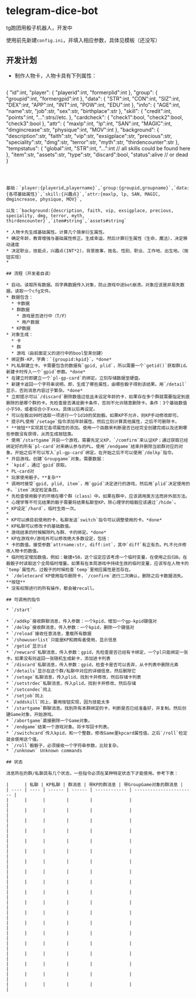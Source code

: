 # telegram-dice-bot
tg跑团用骰子机器人，开发中

使用前先新建`config.ini`，并填入相应参数，具体见模板（还没写）

## 开发计划

* 制作人物卡，人物卡具有下列属性：

  ```json
{
      "id":int,
    "player":
      {
          "playerid":int,
          "formerplid":int
      },
      "group":
      {
          "groupid":int,
          "formergpid":int
      },
      "data":
      {
          "STR":int,
          "CON":int,
          "SIZ":int,
          "DEX":int,
          "APP":int,
          "INT":int,
          "POW":int,
          "EDU":int
      },
      "info":
      {
          "AGE":int,
          "name":str,
          "job":str,
          "sex":str,
          "birthplace":str
      },
      "skill":
      {
          "credit":int,
          "points":int,
          "...":strs//etc.
      },
      "cardcheck":
      {
          "check1":bool,
          "check2":bool,
          "check3":bool
      },
      "attr":
      {
          "maxlp":int,
          "lp":int,
          "SAN":int,
          "MAGIC":int,
          "dmgincrease":str,
          "physique":int,
          "MOV":int
      },
      "background":
      {
          "description":str,
          "faith":str,
          "vip":str,
          "exsigplace":str,
          "precious":str,
          "speciality":str,
          "dmg":str,
          "terror":str,
          "myth":str,
          "thirdencounter":str
      },
      "tempstatus":
      {
        	"global":int,
          "STR":int,
          "...":int // all skills could be found here
      },
      "item":str,
      "assets":str,
      "type":str,
      "discard":bool,
      "status":alive // or dead
  }
  ```
  
  
  
  基础：`player:{playerid,playername}`,`group:{groupid,groupname}`,`data:{各项基础属性}`,`skill:{兴趣点}`,`attr:{maxlp, lp, SAN, MAGIC, dmgincrease, physique, MOV}`,
  
  以及：`background:{description, faith, vip, exsigplace, precious, speciality, dmg, terror, myth, thirdencounter}`,`item#string`,`assets#string`
  
  * 人物卡先生成基础属性。计算几个简单衍生属性。
  * 确定年龄，教育增强与基础属性修正。生成幸运，然后计算衍生属性（生命，魔法），决定移动速度
  * 决定职业，技能点，兴趣点(INT*2)，背景故事，姓名、性别、职业、工作地、出生地。（按钮实现）
  * 

## 流程（开发者自读）

* 启动。读取所有数据。将字典数据传入对象，防止游戏中途bot崩溃。对象应该是非易失数据。读取一个cfg文件。
  * 数据包含：
    * 卡数据
    * 群数据
      * 游戏是否进行中（T/F）
      * 用户数据
    * KP数据
  * 对象生成：
    * 卡
    * 群
    * 游戏（由前面定义的进行中的bool型来创建）
* 绑定群-KP，字典：`{groupid:kpid}`。*done*
* PL私聊建立卡。卡需要包含的数据有`gpid, plid`，所以需要一个`getid()`获取群id。新建卡时传入一个`gpid`参数。*done*
  * 在建立时即建立一个`pl-gp-card`的绑定。立刻存储数据至硬盘。
  * 新建卡返回一个字符串说明。即，生成了哪些属性，由哪些骰子得到该结果。用`/detail`显示，否则消息内容过于繁杂。*done*
  * 立即提示可以`/discard`删除数值过低且未设定年龄的卡，如果存在多个群就需要指定到底删除的是哪个群的卡。先检查是否满足删卡条件，否则不允许随意删除卡。条件：3个基础数值小于50，或者综合小于xxx。具体以后再设定。
  * 可以在骰出90时选取一项进行一个1d10的奖励骰。如果KP不允许，则KP手动修改即可。
  * 提示PL使用`/setage`指令添加年龄属性。然后立刻计算其他属性，之后不可删除卡。
  * **按钮**实现其它各项属性的添加。使用一个函数来判断是否已经完全创建完成以及还剩哪些参数没有获得，从而生成按钮类。
* 使用`/startgame`开启一个游戏，需要先定义KP，`/comfirm`来认证KP；通过获取已经绑定好的所有`pl-card`对来确认参与的PL。使用`/endgame`结束并删除当前群对应的对象。开始之后不可以写入`pl-gp-card`绑定。在开始之后不可以使用`/delkp`指令。
* 开启游戏。创建`Groupgame`对象。需要数据：
  * `kpid`，通过`gpid`获取。
  * PL-card对
* 玩家使用骰子。**复杂**
  * 调用时接受`gpid, plid, item`，用`gpid`决定进行的游戏，然后用`plid`决定使用的卡。`item`决定检定条目。
  * 先检查使用骰子的环境在哪个群（class）中。如果在群中，应该调用类方法而非外部方法。
  * 心理学等不可见结果的骰子需要将结果私聊至KP。除心理学的暗骰应该通过`/hide`。
  * KP设定`/hard`，临时生效一次。
  * 
* KP可以换目前使用的卡，私聊发送`switch`指令可以调整使用的卡。*done*
* KP私聊可以修改卡的基础数值。
* 游戏结束的时候解除PL与群、卡的绑定。*done*
* KP在游戏中/游戏外可以修改绝大多数设定，包括：
  * 卡的数值。接受参数`attrname:str, diff:int`，其中`diff`有正有负。PL不允许修改人物卡的数值。
  * 临时检定增加数值。例如：敏捷+50，这个设定应该考虑一个临时变量，在使用之后归0。在骰骰子时读取这个全局临时增量。如果有在本局游戏中持续生效的临时变量，应该写在人物卡的`temp`属性内，过骰子的时候检查`temp`里相应属性是否存在。
* `/deletecard`KP使用指令删除卡，`/confirm`进行二次确认，删除之后卡数据消失。**按钮**
* 没有权限进行的所有操作，都会被recall。

## 可调用的指令

* `/start`

* `/addkp`接收群聊消息，传入参数：一个kpid，增加一个gp-kpid键值对
* `/delkp`接收群消息，传入参数：一个kpid，删除一个键值对
* `/reload`接收任意消息，重载所有数据
* `/showuserlist`只能是KP和拥有者使用，显示信息
* `/getid`显示id
* `/newcard`私聊消息，传入参数：gpid，先检查是否已经有卡绑定，一个pl只能绑定一张卡。如果没有则返回一张随机生成新卡，添加进卡列表
* `/discard`私聊消息，传入参数：gpid，检查卡是否可以丢弃，从卡列表中删除元素
* `/details`显示在这个群/私聊中对应的详细信息，然后删除它
* `/setage`私聊消息，传入plid，找到卡并修改，然后存储卡列表
* `/setstrdec`私聊消息，传入plid，找到卡并修改，然后存储
* `/setcondec`同上
* `/setjob`同上
* `/addskill`同上，要用按钮实现，因为技能太多
* `/startgame`群聊消息。找到所有本群绑定的卡，判断是否已经准备好，并复制。然后创建Game对象，开始游戏。
* `/abortgame`直接删除一个Game对象。
* `/endgame`结束一个游戏对象。将卡写回卡列表。
* `/switchcard`传入kpid，和一个整数，修改Game里kpcard属性值。之后`/roll`检定就会使用这个值。
* `/roll`骰骰子，必须接收一个字符串参数，比较复杂。
* `/unknown` Unknown commands

## 状态

消息所在的群/私聊具有几个状态，一些指令必须在某种特定状态下才能使用。参考下表：

|      | 私聊 | KP私聊 | 群消息 | 带KP的群消息 | 带GroupGame对象的群消息 |
| ---- | ---- | ------ | ------ | ------------ | ----------------------- |
|      |      |        |        |              |                         |
|      |      |        |        |              |                         |
|      |      |        |        |              |                         |
|      |      |        |        |              |                         |
|      |      |        |        |              |                         |
|      |      |        |        |              |                         |
|      |      |        |        |              |                         |
|      |      |        |        |              |                         |
|      |      |        |        |              |                         |
|      |      |        |        |              |                         |
|      |      |        |        |              |                         |
|      |      |        |        |              |                         |
|      |      |        |        |              |                         |
|      |      |        |        |              |                         |
|      |      |        |        |              |                         |
|      |      |        |        |              |                         |
|      |      |        |        |              |                         |
|      |      |        |        |              |                         |
|      |      |        |        |              |                         |

